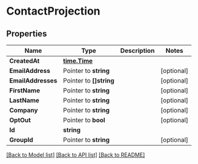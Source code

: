# ContactProjection

## Properties

Name | Type | Description | Notes
------------ | ------------- | ------------- | -------------
**CreatedAt** | [**time.Time**](time.Time) |  | 
**EmailAddress** | Pointer to **string** |  | [optional] 
**EmailAddresses** | Pointer to **[]string** |  | [optional] 
**FirstName** | Pointer to **string** |  | [optional] 
**LastName** | Pointer to **string** |  | [optional] 
**Company** | Pointer to **string** |  | [optional] 
**OptOut** | Pointer to **bool** |  | [optional] 
**Id** | **string** |  | 
**GroupId** | Pointer to **string** |  | [optional] 

[[Back to Model list]](../README#documentation-for-models) [[Back to API list]](../README#documentation-for-api-endpoints) [[Back to README]](../README)


